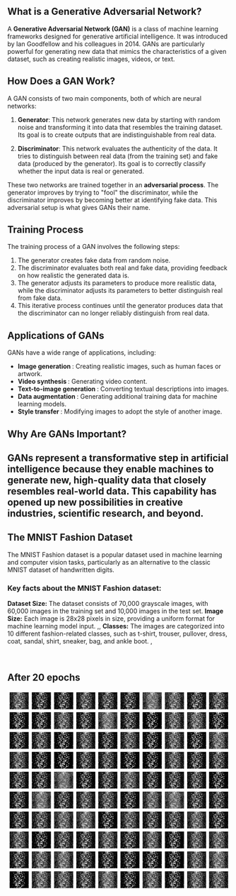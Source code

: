 <h2> What is a Generative Adversarial Network? </h2>

A <b>Generative Adversarial Network (GAN)</b> is a class of machine learning frameworks designed for generative artificial intelligence. It was introduced by Ian Goodfellow and his colleagues in 2014. GANs are particularly powerful for generating new data that mimics the characteristics of a given dataset, such as creating realistic images, videos, or text.

<h2> How Does a GAN Work? </h2>

A GAN consists of two main components, both of which are neural networks:

1. <b>Generator</b>: This network generates new data by starting with random noise and transforming it into data that resembles the training dataset. Its goal is to create outputs that are indistinguishable from real data.

2. <b>Discriminator</b>: This network evaluates the authenticity of the data. It tries to distinguish between real data (from the training set) and fake data (produced by the generator). Its goal is to correctly classify whether the input data is real or generated.

These two networks are trained together in an <b>adversarial process</b>. The generator improves by trying to "fool" the discriminator, while the discriminator improves by becoming better at identifying fake data. This adversarial setup is what gives GANs their name.

<h2> Training Process </h2>

The training process of a GAN involves the following steps:
1. The generator creates fake data from random noise.
2. The discriminator evaluates both real and fake data, providing feedback on how realistic the generated data is.
3. The generator adjusts its parameters to produce more realistic data, while the discriminator adjusts its parameters to better distinguish real from fake data.
4. This iterative process continues until the generator produces data that the discriminator can no longer reliably distinguish from real data.

<h2> Applications of GANs </h2>

GANs have a wide range of applications, including:<br>
- <b> Image generation </b>: Creating realistic images, such as human faces or artwork.
- <b> Video synthesis </b>: Generating video content.
- <b> Text-to-image generation </b>: Converting textual descriptions into images.
- <b> Data augmentation </b>: Generating additional training data for machine learning models.
- <b> Style transfer </b>: Modifying images to adopt the style of another image.

<h2> Why Are GANs Important? </h2>

GANs represent a transformative step in artificial intelligence because they enable machines to generate new, high-quality data that closely resembles real-world data. 
This capability has opened up new possibilities in creative industries, scientific research, and beyond.
-------

<h2> The MNIST Fashion Dataset </h2>
The MNIST Fashion dataset is a popular dataset used in machine learning and computer vision tasks, particularly as an alternative to the classic MNIST dataset of handwritten digits.
<h3>Key facts about the MNIST Fashion dataset:</h3>
<b>Dataset Size:</b> The dataset consists of 70,000 grayscale images, with 60,000 images in the training set and 10,000 images in the test set. 
<b>Image Size:</b> Each image is 28x28 pixels in size, providing a uniform format for machine learning model input. ,, 
<b>Classes:</b> The images are categorized into 10 different fashion-related classes, such as t-shirt, trouser, pullover, dress, coat, sandal, shirt, sneaker, bag, and ankle boot. ,

<br><h2> After 20 epochs </h2>
<img src="20_epochs_gan_image.png" width="600" height="450" alt="My Image">
